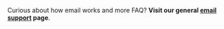 Curious about how email works and more FAQ? **Visit our general [email support](/emails/support) page**.
